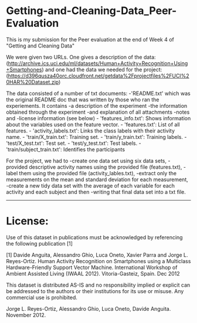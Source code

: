 # Getting-and-Cleaning-Data_Peer-Evaluation
This is my submission for the Peer evaluation at the end of Week 4 of "Getting and Cleaning Data"

We were given two URLs.
One gives a description of the data: (http://archive.ics.uci.edu/ml/datasets/Human+Activity+Recognition+Using+Smartphones)
and one had the data we needed for the project: (https://d396qusza40orc.cloudfront.net/getdata%2Fprojectfiles%2FUCI%20HAR%20Dataset.zip)

The data consisted of a number of txt documents:
     -'README.txt' which was the original README doc that was written by those who ran the experiements. It contains
        -a description of the experiment
        -the information obtained through the experiment
        -and explanation of all attachments
        -notes and
        -license information (see below)
    - 'features_info.txt': Shows information about the variables used on the feature vector.
    - 'features.txt': List of all features.
    - 'activity_labels.txt': Links the class labels with their activity name.
    - 'train/X_train.txt': Training set.
    - 'train/y_train.txt': Training labels.
    - 'test/X_test.txt': Test set.
    - 'test/y_test.txt': Test labels.
    - 'train/subject_train.txt': Identifies the participants

For the project, we had to
    -create one data set using six data sets,
    -provided descriptive activity names using the provided file (features.txt),
    -label them using the provided file (activity_lables.txt),
    -extract only the measurements on the mean and standard deviation for each measurement,
    -create a new tidy data set with the average of each variable for each activity and each subject and then
    -writing that final data set into a txt file.

* * *
License:
========
Use of this dataset in publications must be acknowledged by referencing the following publication [1] 

[1] Davide Anguita, Alessandro Ghio, Luca Oneto, Xavier Parra and Jorge L. Reyes-Ortiz. Human Activity Recognition on Smartphones using a Multiclass Hardware-Friendly Support Vector Machine. International Workshop of Ambient Assisted Living (IWAAL 2012). Vitoria-Gasteiz, Spain. Dec 2012

This dataset is distributed AS-IS and no responsibility implied or explicit can be addressed to the authors or their institutions for its use or misuse. Any commercial use is prohibited.

Jorge L. Reyes-Ortiz, Alessandro Ghio, Luca Oneto, Davide Anguita. November 2012.
